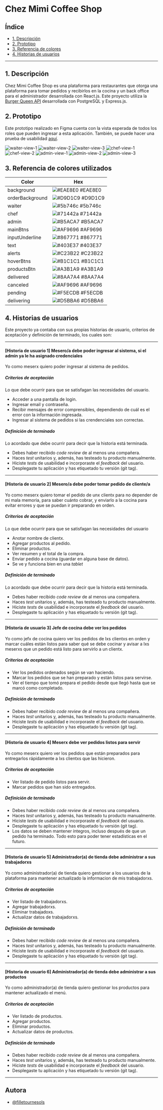 # Chez Mimi Coffee Shop

## Índice

* [1. Descripción](#1-descripción)
* [2. Prototipo](#2-prototipo)
* [3. Referencia de colores](#3-referencias-de-colores)
* [4. Historias de usuarios](#4-historias-de-usuarios)

***

## 1. Descripción

Chez Mimi Coffee Shop es una plataforma para restaurantes que otorga una plataforma para tomar pedidos y recibirlos en la cocina y un back office para el administrador desarrollada con React.js.
Este proyecto utiliza la [Burger Queen API](https://github.com/filletournesols/Burger-queen-api) desarrollada con PostgreSQL y Express.js.

## 2. Prototipo

Este prototipo realizado en Figma cuenta con la vista esperada de todos los roles que pueden ingresar a esta aplicación.
También, se puede hacer una prueba de usabilidad [aquí](https://www.figma.com/proto/EJ304LCLXMduJ4krHDJvGZ/ChezMimi?node-id=10-1084&scaling=scale-down&page-id=0%3A1&starting-point-node-id=10%3A1084&show-proto-sidebar=1).

![waiter-view-1](./assets/WaiterView1.png)
![waiter-view-2](./assets/WaiterView2.png)
![waiter-view-3](./assets/WaiterView3.png)
![chef-view-1](./assets/ChefView1.png)
![chef-view-2](./assets/ChefView2.png)
![admin-view-1](./assets/AdminView1.png)
![admin-view-2](./assets/AdminView2.png)
![admin-view-3](./assets/AdminView3.png)

## 3. Referencia de colores utilizados

| Color             | Hex                                                                |
| ----------------- | ------------------------------------------------------------------ |
| background | ![#EAE8E0](https://via.placeholder.com/10/EAE8E0?text=+) #EAE8E0 |
| orderBackground | ![#D9D1C9](https://via.placeholder.com/10/D9D1C9?text=+) #D9D1C9 |
| waiter | ![#5b746c](https://via.placeholder.com/10/5b746c?text=+) #5b746c |
| chef | ![#71442a](https://via.placeholder.com/10/71442a?text=+) #71442a |
| admin | ![#B5ACA7](https://via.placeholder.com/10/B5ACA7?text=+) #B5ACA7 |
| mainBtns | ![#AF9696](https://via.placeholder.com/10/AF9696?text=+) #AF9696 |
| inputUnderline | ![#867771](https://via.placeholder.com/10/867771?text=+) #867771 |
| text | ![#403E37](https://via.placeholder.com/10/403E37?text=+) #403E37 |
| alerts | ![#C23B22](https://via.placeholder.com/10/C23B22?text=+) #C23B22 |
| hoverBtns | ![#B1C1C1](https://via.placeholder.com/10/B1C1C1?text=+) #B1C1C1 |
| productsBtn | ![#A3B1A9](https://via.placeholder.com/10/A3B1A9?text=+) #A3B1A9 |
| delivered | ![#8AA7A4](https://via.placeholder.com/10/8AA7A4?text=+) #8AA7A4 |
| canceled | ![#AF9696](https://via.placeholder.com/10/AF9696?text=+) #AF9696 |
| pending | ![#F5ECDB](https://via.placeholder.com/10/F5ECDB?text=+) #F5ECDB |
| delivering | ![#D5BBA6](https://via.placeholder.com/10/D5BBA6?text=+) #D5BBA6 |

## 4. Historias de usuarios

Este proyecto ya contaba con sus propias historias de usuario, criterios de aceptación y definición de terminado, los cuales son:

***

#### [Historia de usuario 1] Mesero/a debe poder ingresar al sistema, si el admin ya le ha asignado credenciales

Yo como meserx quiero poder ingresar al sistema de pedidos.

##### Criterios de aceptación

Lo que debe ocurrir para que se satisfagan las necesidades del usuario.

* Acceder a una pantalla de login.
* Ingresar email y contraseña.
* Recibir mensajes de error comprensibles, dependiendo de cuál es el error
  con la información ingresada.
* Ingresar al sistema de pedidos si las crendenciales son correctas.

##### Definición de terminado

Lo acordado que debe ocurrir para decir que la historia está terminada.

* Debes haber recibido _code review_ de al menos una compañera.
* Haces _test_ unitarios y, además, has testeado tu producto manualmente.
* Hiciste _tests_ de usabilidad e incorporaste el _feedback_ del usuario.
* Desplegaste tu aplicación y has etiquetado tu versión (git tag).

***

#### [Historia de usuario 2] Mesero/a debe poder tomar pedido de cliente/a

Yo como meserx quiero tomar el pedido de unx clientx para no depender de mi mala
memoria, para saber cuánto cobrar, y enviarlo a la cocina para evitar errores y
que se puedan ir preparando en orden.

##### Criterios de aceptación

Lo que debe ocurrir para que se satisfagan las necesidades del usuario

* Anotar nombre de clientx.
* Agregar productos al pedido.
* Eliminar productos.
* Ver resumen y el total de la compra.
* Enviar pedido a cocina (guardar en alguna base de datos).
* Se ve y funciona bien en una _tablet_

##### Definición de terminado

Lo acordado que debe ocurrir para decir que la historia está terminada.

* Debes haber recibido _code review_ de al menos una compañera.
* Haces _test_ unitarios y, además, has testeado tu producto manualmente.
* Hiciste _tests_ de usabilidad e incorporaste el _feedback_ del usuario.
* Desplegaste tu aplicación y has etiquetado tu versión (git tag).

***

#### [Historia de usuario 3] Jefe de cocina debe ver los pedidos

Yo como jefx de cocina quiero ver los pedidos de lxs clientxs en orden y
marcar cuáles están listos para saber qué se debe cocinar y avisar a lxs meserxs
que un pedido está listo para servirlo a un clientx.

##### Criterios de aceptación

* Ver los pedidos ordenados según se van haciendo.
* Marcar los pedidos que se han preparado y están listos para servirse.
* Ver el tiempo que tomó prepara el pedido desde que llegó hasta que se
  marcó como completado.

##### Definición de terminado

* Debes haber recibido _code review_ de al menos una compañera.
* Haces _test_ unitarios y, además, has testeado tu producto manualmente.
* Hiciste _tests_ de usabilidad e incorporaste el _feedback_ del usuario.
* Desplegaste tu aplicación y has etiquetado tu versión (git tag).

***

#### [Historia de usuario 4] Meserx debe ver pedidos listos para servir

Yo como meserx quiero ver los pedidos que están preparados para entregarlos
rápidamente a lxs clientxs que las hicieron.

##### Criterios de aceptación

* Ver listado de pedido listos para servir.
* Marcar pedidos que han sido entregados.

##### Definición de terminado

* Debes haber recibido _code review_ de al menos una compañera.
* Haces _test_ unitarios y, además, has testeado tu producto manualmente.
* Hiciste _tests_ de usabilidad e incorporaste el _feedback_ del usuario.
* Desplegaste tu aplicación y has etiquetado tu versión (git tag).
* Los datos se deben mantener íntegros, incluso después de que un pedido ha
  terminado. Todo esto para poder tener estadísticas en el futuro.

***

#### [Historia de usuario 5] Administrador(a) de tienda debe administrar a sus trabajadorxs

Yo como administrador(a) de tienda quiero gestionar a los usuarios de
la plataforma para mantener actualizado la informacion de mis trabajadorxs.

##### Criterios de aceptación

* Ver listado de trabajadorxs.
* Agregar trabajadorxs.
* Eliminar trabajadoxs.
* Actualizar datos de trabajadorxs.

##### Definición de terminado

* Debes haber recibido _code review_ de al menos una compañera.
* Haces _test_ unitarios y, además, has testeado tu producto manualmente.
* Hiciste _tests_ de usabilidad e incorporaste el _feedback_ del usuario.
* Desplegaste tu aplicación y has etiquetado tu versión (git tag).

***

#### [Historia de usuario 6] Administrador(a) de tienda debe administrar a sus productos

Yo como administrador(a) de tienda quiero gestionar los productos
para mantener actualizado el menú.

##### Criterios de aceptación

* Ver listado de productos.
* Agregar productos.
* Eliminar productos.
* Actualizar datos de productos.

##### Definición de terminado

* Debes haber recibido _code review_ de al menos una compañera.
* Haces _test_ unitarios y, además, has testeado tu producto manualmente.
* Hiciste _tests_ de usabilidad e incorporaste el _feedback_ del usuario.
* Desplegaste tu aplicación y has etiquetado tu versión (git tag).

***

## Autora

- [@filletournesols](https://github.com/filletournesols)